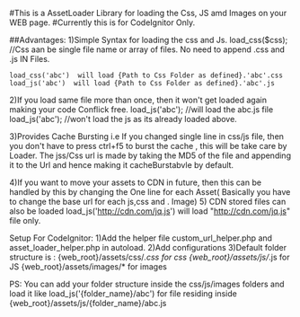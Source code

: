 #This is a AssetLoader Library for loading the Css, JS amd Images on your WEB page.
#Currently this is for CodeIgnitor Only.


##Advantages:
1)Simple Syntax for loading the css and Js. 
	load_css($css);   //Css aan be single file name or array of files. No need to append .css and .js IN Files.

	load_css('abc')  will load {Path to Css Folder as defined}.'abc'.css
	load_js('abc')  will load {Path to Css Folder as defined}.'abc'.js
2)If you load same file more than once, then it won't get loaded again making your code Conflick free.
	load_js('abc');   //will load the abc.js file
	load_js('abc');   //won't load the js as its already loaded above.
	
3)Provides Cache Bursting i.e If you changed single line in css/js file, then you don't have to press ctrl+f5 to burst the cache , this will be take care by Loader.
	The jss/Css url is made by taking the MD5 of the file and appending it to the Url and hence making it cacheBurstabvle by default.

4)If you want to move your assets to CDN in future, then this can be handled by this by changing the One line for each Asset( Basically you have to change the base url for each js,css and . Image) 
5) CDN stored files can also be loaded
	load_js('http://cdn.com/jq.js')  will load "http://cdn.com/jq.js"  file only.


Setup For CodeIgnitor:
1)Add the helper file custom_url_helper.php and asset_loader_helper.php in autoload.
2)Add configurations
3)Default folder structure is : 
{web_root}/assets/css/*.css for css
{web_root}/assets/js/*.js for JS
{web_root}/assets/images/* for images

PS: You can add your folder structure inside the css/js/images folders 
	and load it like load_js('{folder_name}/abc') for file residing inside {web_root}/assets/js/{folder_name}/abc.js

